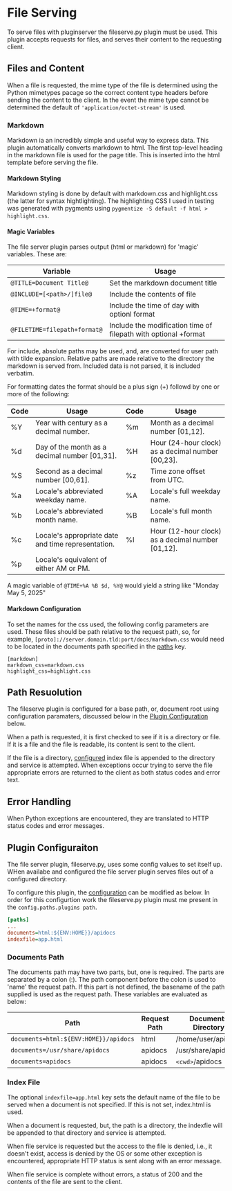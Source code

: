 # File Serving

To serve files with pluginserver the fileserve.py plugin must be used. This plugin accepts requests for files, and serves their content to the requesting client. 

## Files and Content
When a file is requested, the mime type of the file is determined using the Python mimetypes pacage so the correct content type headers before sending the content to the client. In the event the mime type cannot be determined the default of `'application/octet-stream'` is used.

### Markdown
Markdown ia an incredibly simple and useful way to express data. This plugin automatically converts markdown to html. The first top-level heading in the markdown file is used for the page title. This is inserted into the html template before serving the file. 

#### Markdown Styling
Markdown styling is done by default with markdown.css and highlight.css (the latter for syntax hightlighting). The highlighting CSS I used in testing was generated with pygments using `pygmentize -S default -f html > highlight.css`. 

#### Magic Variables
The file server plugin parses output (html or markdown) for 'magic' variables. These are:

| Variable   | Usage
|------------|----------------------------------------------------------------------------------|
| `@TITLE=Document Title@`    | Set the markdown document title
| `@INCLUDE=[<path>/]file@`   | Include the contents of file
| `@TIME=+format@`            | Include the time of day with optionl format
| `@FILETIME=filepath+format@`| Include the modification time of filepath with optional +format

For include, absolute paths may be used, and, are converted for user path with tilde expansion. Relative paths are made relative to the directory the markdown is served from. Included data is not parsed, it is included verbatim. 

For formatting dates the format should be a plus sign (+) followd by one or more of the following:

| Code | Usage                                            | Code | Usage                                 |
|------|--------------------------------------------------|------|----------------------------------------
| %Y   | Year with century as a decimal number.           | %m   | Month as a decimal number [01,12].
| %d   | Day of the month as a decimal number [01,31].    | %H   | Hour (24-hour clock) as a decimal number [00,23].                                   | %M   | Minute as a decimal number [00,59].
| %S   | Second as a decimal number [00,61].              | %z   | Time zone offset from UTC.
| %a   | Locale's abbreviated weekday name.               | %A   | Locale's full weekday name.
| %b   | Locale's abbreviated month name.                 | %B   | Locale's full month name.
| %c   | Locale's appropriate date and time representation. | %I   | Hour (12-hour clock) as a decimal number [01,12].
| %p   | Locale's equivalent of either AM or PM.

A magic variable of `@TIME+%A %B $d, %Y@` would yield a string like "Monday May 5, 2025"

#### Markdown Configuration
To set the names for the css used, the following config parameters are used. These files should be path relative to the request path, so, for example, `[proto]://server.domain.tld:port/docs/markdown.css` would need to be located in the documents path specified in the [paths](#plugin-configuraiton) key.

```
[markdown]
markdown_css=markdown.css
highlight_css=highlight.css
```

##  Path Resuolution
The fileserve plugin is configured for a base path, or, document root using configuration paramaters, discussed below in the [Plugin Configuration](#plugin-configuraiton) below. 

When a path is requested, it is first checked to see if it is a directory or file. If it is a file and the file is readable, its content is sent to the client. 

If the file is a directory, [configured](#plugin-configuraiton) index file is appended to the directory and service is attempted. When exceptions occur trying to serve the file appropriate errors are returned  to the client as both status codes and error text. 

## Error Handling
When Python exceptions are encountered, they are translated to HTTP status codes and error messages.

## Plugin Configuraiton

The file server plugin, fileserve.py, uses some config values to set itself up. WHen availabe and configured the file server plugin serves files out of a configured directory. 

To configure this plugin, the [configuration](Config.md) can be modified as below. In order for this configurtion work the fileserve.py plugin must me present in the `config.paths.plugins path`. 

```ini
[paths]
...
documents=html:${ENV:HOME}}/apidocs
indexfile=app.html
```

### Documents Path
The documents path may have two parts, but, one is required. The parts are separated by a colon (:). The path component before the colon is used to 'name' the request path. If this part is not defined, the basename of the path supplied is used as the request path. These variables 
are evaluated as below:

| Path                                    | Request Path | Documents Directory   |
|-----------------------------------------|--------------|-----------------------|
| `documents=html:${ENV:HOME}}/apidocs`   | html         | /home/user/apidocs    |
| `documents=/usr/share/apidocs`          | apidocs      | /usr/share/apidocs    |
| `documents=apidocs`                     | apidocs      | `<cwd>`/apidocs       |


### Index File
The optional `indexfile=app.html` key sets the default name of the file to be served when a document is not specified. If this is not set, index.html is used. 

When a document is requested, but, the path is a directory, the indexfie will be appended to that directory and service is attempted. 

When file service is requested but the access to the file is denied, i.e., it doesn't exist, access is denied by the OS or some other exception is encountered, appropriate HTTP status is sent along with an error message. 

When file service is complete without errors, a status of 200 and the contents of the file are sent to the client. 